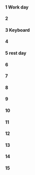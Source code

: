 #### 1 Work day
#### 2
#### 3 Keyboard
#### 4
#### 5 rest day
#### 6
#### 7
#### 8
#### 9
#### 10
#### 11
#### 12
#### 13
#### 14
#### 15